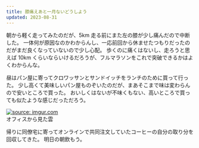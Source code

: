 ```yaml
---
title: 膝痛えあと一月ないどうしよう
updated: 2023-08-31
---
```


朝から軽く走ってみたのだが、5km 走る前にまた左の膝が少し痛んだので中断した。
一体何が原因なのかわからんし、一応前回から休ませたつもりだったのだがまだ良くなっていないので少し心配。
歩くのに痛くはないし、走ろうと思えば 10km くらいならいけるだろうが、フルマラソンをこれで突破できるかはよくわからんな。

昼はパン屋に寄ってクロワッサンとサンドイッチをランチのために買って行った。
少し高くて美味しいパン屋ものぞいたのだが、まあそこまで味は変わらんので安いところで買った。
おいしくはないが不味くもない、高いところで買っても似たような感じだっただろう。

<a href="https://imgur.com/iPFDO7k"><img src="https://i.imgur.com/iPFDO7k.jpg" title="source: imgur.com" /></a>  
オフィスから見た雲

帰りに同僚宅に寄ってオンラインで共同注文していたコーヒーの自分の取り分を回収してきた。
明日の朝飲もう。
